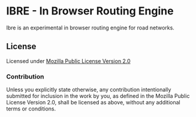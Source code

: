 # IBRE - In Browser Routing Engine

Ibre is an experimental in browser routing engine for road networks.

## License

Licensed under [Mozilla Public License Version 2.0](LICENSE)

### Contribution

Unless you explicitly state otherwise, any contribution intentionally submitted
for inclusion in the work by you, as defined in the Mozilla Public License
Version 2.0, shall be licensed as above, without any additional terms or
conditions.
